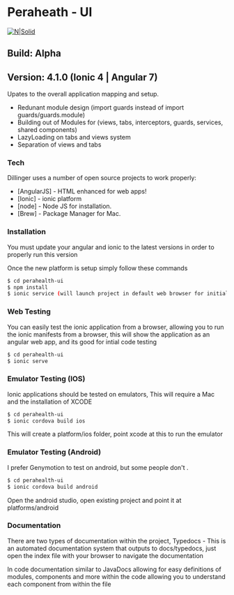# Peraheath - UI
[![N|Solid](https://mms.businesswire.com/media/20180503005425/en/655510/23/ph_logo_yellow.jpg)]()

## Build: Alpha
## Version: 4.1.0 (Ionic 4 | Angular 7)

Upates to the overall application mapping and setup. 

  - Redunant module design (import guards instead of import guards/guards.module)
  - Building out of Modules for (views, tabs, interceptors, guards, services, shared components)
  - LazyLoading on tabs and views system
  - Separation of views and tabs


### Tech

Dillinger uses a number of open source projects to work properly:

* [AngularJS] - HTML enhanced for web apps!
* [Ionic] - ionic platform
* [node] - Node JS for installation.
* [Brew] - Package Manager for Mac.


### Installation

You must update your angular and ionic to the latest versions in order to properly run this version

Once the new platform is setup simply follow these commands

```sh
$ cd perahealth-ui
$ npm install
$ ionic service (will launch project in default web browser for initial tests)
```

### Web Testing
You can easily test the ionic application from a browser, allowing you to run the ionic manifests from a browser, this will show the application as an angular web app, and its good for intial code testing

```sh
$ cd perahealth-ui
$ ionic serve
```

### Emulator Testing (IOS)
Ionic applications should be tested on emulators, This will require a Mac and the installation of XCODE 

```sh
$ cd perahealth-ui
$ ionic cordova build ios
```

This will create a platform/ios folder, point xcode at this to run the emulator

### Emulator Testing (Android)
I prefer Genymotion to test on android, but some people don't . 

```sh
$ cd perahealth-ui
$ ionic cordova build android
```
Open the android studio, open existing project and point it at platforms/android

### Documentation
There are two types of documentation within the project, 
Typedocs - This is an automated documentation system that outputs to docs/typedocs, just open the index file with your browser to navigate the documentation

In code documentation similar to JavaDocs allowing for easy definitions of modules, components and more within the code allowing you to understand each component from within the file 